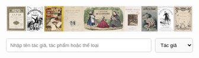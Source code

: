 <!-- Tìm kiếm Tác giả, Tác phẩm và Thể loại -->
![Image](./asset/frise_luce.png)

<div style="display: flex; align-items: center;">
    <input type="text" id="search-input" placeholder="Nhập tên tác giả, tác phẩm hoặc thể loại" style="flex: 1; padding: 10px; border: 1px solid #ccc; border-radius: 5px; margin-right: 10px;">
    <select id="search-type" style="padding: 10px; border: 1px solid #ccc; border-radius: 5px; background-color: #f9f9f9;">
        <option value="author">Tác giả</option>
        <option value="work">Tác phẩm</option>
        <option value="genre">Thể loại</option>
    </select>
</div>
<div id="search-results" style="margin-top: 20px;"></div>

<!-- Thêm phần chi tiết tài liệu -->
<div id="detail-section" style="margin-top: 20px; padding: 10px; border: 1px solid #ddd; border-radius: 5px; background-color: #f9f9f9; display: none;">
    <h2>Chi tiết tài liệu</h2>
</div>

<style>
    #search-results div {
        margin-bottom: 20px;
        padding: 10px;
        border: 1px solid #ddd;
        border-radius: 5px;
        background-color: #f9f9f9;
        cursor: pointer;
    }
</style>

<script src="https://cdnjs.cloudflare.com/ajax/libs/lunr.js/2.3.9/lunr.min.js"></script>

<script>
    let idx;
    let documents;

    // Tải dữ liệu JSON
    fetch('Base_Luce.json')
        .then(response => response.json())
        .then(data => {
            documents = data;
            createIndex();
        });

    function createIndex() {
        const searchType = document.getElementById('search-type').value;

        idx = lunr(function () {
            this.ref('id');
            
            if (searchType === 'author') {
                this.field('prénom auteur');
                this.field('auteurMIN');
            } else if (searchType === 'work') {
                this.field('titre');
            } else if (searchType === 'genre') {
                this.field('genre');
            }

            documents.forEach((doc, idx) => {
                this.add({ ...doc, id: idx });
            });
        });

        performSearch();
    }

    function performSearch() {
        const query = document.getElementById('search-input').value;
        const results = idx.search(query);
        const resultsDiv = document.getElementById('search-results');
        resultsDiv.innerHTML = '';

        if (results.length > 0) {
            results.forEach(result => {
                const doc = documents[result.ref];
                const resultItem = document.createElement('div');

                resultItem.addEventListener('click', () => {
                    window.location.href = `detailPage.html?id=${result.ref}`;
                });

                const auteur = `${doc["prénom auteur"] || ""} ${doc["auteurMIN"] || ""}`.replace(/\bnull\b/gi, "").trim();
                const titre = doc["titre"] || "";
                const date = doc["date"] || "";
                const genre = doc["genre"] || "";

                resultItem.innerHTML = `
                    <strong>Tác giả:</strong> ${auteur} <br>
                    <strong>Tác phẩm:</strong> ${titre} <br>
                    <strong>Năm:</strong> ${date} <br>
                    <strong>Thể loại:</strong> ${genre}
                `;
                resultsDiv.appendChild(resultItem);
            });
        } else {
            resultsDiv.innerHTML = '<p>Không tìm thấy kết quả.</p>';
        }
    }

    document.getElementById('search-type').addEventListener('change', createIndex);
    document.getElementById('search-input').addEventListener('input', performSearch);
</script>
